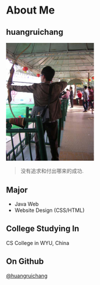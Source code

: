 # About Me

## huangruichang

<img alt="avatar" src="avatar.jpg" width="240">

> 没有追求和付出哪来的成功.

## Major

- Java Web
- Website Design (CSS/HTML)

## College Studying In

CS College in WYU, China

## On Github

[@huangruichang](https://github.com/huangruichang)

<!-- UY BEGIN -->
<div id="uyan_frame"></div>
<script type="text/javascript" src="http://v2.uyan.cc/code/uyan.js?uid=1930991"></script>
<!-- UY END -->
